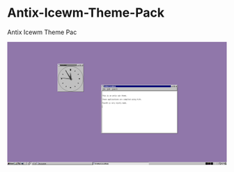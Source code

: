 # Antix-Icewm-Theme-Pack
Antix Icewm Theme Pac


![img](https://raw.githubusercontent.com/spartrekus/Antix-Icewm-Theme-Pack/master/antix.png) 
